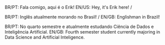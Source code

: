 BR/PT: Fala comigo, aqui é o Erik! 
EN/US: Hey, it's Erik here! /

BR/PT: Inglês atualmente morando no Brasil! / 
EN/GB: Englishman in Brazil! 

BR/PT: No quarto semestre e atualmente estudando Ciência de Dados e Inteligência Artificial.
EN/GB: Fourth semester student currently majoring in Data Science and Artificial Inteligence.

<!---
erikhenzdias/erikhenzdias is a ✨ special ✨ repository because its `README.md` (this file) appears on your GitHub profile.
You can click the Preview link to take a look at your changes.
--->
